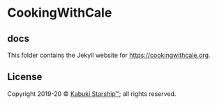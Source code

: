 # CookingWithCale

## docs

This folder contains the Jekyll website for <https://cookingwithcale.org>.

## License

Copyright 2019-20 © [Kabuki Starship™](https://kabukistarship.com); all rights reserved.
